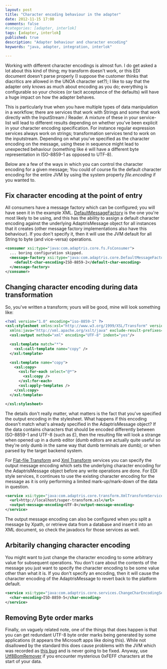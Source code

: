 ```yaml
---
layout: post
title: "Character encoding behaviour in the adapter"
date: 2012-11-15 17:00
comments: false
#categories: [adapter, interlok]
tags: [adapter, interlok]
published: true
description: "Adapter behaviour and character encoding"
keywords: "java, adapter, integration, interlok"

---
```


Working with different character encodings is almost fun. I do get asked a lot about this kind of thing; my transform doesn't work, or this EDI document doesn't parse properly (I suppose the customer thinks that diacritics are allowed in the UNOA character set?); I like to say that the adapter only knows as much about encoding as you do; everything is configurable so your choices (or tacit acceptance of the defaults) will have a huge impact on how the adapter behaves.

<!-- more -->

This is particularly true when you have multiple types of data manipulation in a workflow; there are services that work with Strings and some that work directly with the InputStream / Reader. A mixture of these in your service-list will lead to different results depending on whether you've been explicit in your character encoding specification. For instance regular expression services always work on strings; transformation services tend to work on the inputstream. Depending on what you've specified as the character encoding on the message, using these in sequence might lead to unexpected behaviour (something like é will have a different byte representation in ISO-8859-1 as opposed to UTF-8).

Below are a few of the ways in which you can control the character encoding for a given message; You could of course fix the default character encoding for the entire JVM by using the system property _file.encoding_ if you wanted to.

## Fix character encoding at the point of entry

All consumers have a message factory which can be configured; you will have seen it in the example XML. [DefaultMessageFactory](http://development.adaptris.net/javadocs/v2-snapshot/com/adaptris/core/DefaultMessageFactory.html) is the one you're most likely to be using, and this has the ability to assign a default character encoding against the underlying AdaptrisMessage object for all instances that it creates (other message factory implementations also have this behaviour). If you don't specify it, then it will use the JVM default for all String to byte (and vice-versa) operations.

```xml
<consumer xsi:type="java:com.adaptris.core.fs.FsConsumer">
  ... boring configuration skipped.
  <message-factory xsi:type="java:com.adaptris.core.DefaultMessageFactory">
    <default-char-encoding>ISO-8859-2</default-char-encoding>
  </message-factory>
</consumer>
```



## Changing character encoding during data transformation

So, you've written a transform; yours will be good, mine will look something like:

```xml
<?xml version="1.0" encoding="iso-8859-1" ?>
<xsl:stylesheet xmlns:xsl="http://www.w3.org/1999/XSL/Transform" version="1.0"
  xmlns:java="http://xml.apache.org/xslt/java" exclude-result-prefixes="java">
  <xsl:output method="xml" encoding="UTF-8" indent="yes"/>

  <xsl:template match="*">
    <xsl:call-template name="copy" />
  </xsl:template>

  <xsl:template name="copy">
    <xsl:copy>
      <xsl:for-each select="@*">
        <xsl:copy />
      </xsl:for-each>
      <xsl:apply-templates />
    </xsl:copy>
  </xsl:template>

</xsl:stylesheet>
```

The details don't really matter, what matters is the fact that you've specified the output encoding in the stylesheet. What happens if this encoding doesn't match what's already specified in the AdaptrisMessage object? If the data contains characters that should be encoded differently between ISO-8859-1 and UTF-8 (such as £), then the resulting file will look a strange when opened up in a dumb editor (dumb editors are actually quite useful so they're only dumb in the same way that dumb terminals are dumb); or when parsed by the target backend  system.

For [Flat-file Transform](http://development.adaptris.net/javadocs/v2-snapshot/com/adaptris/core/transform/FfTransformService.html) and [Xml Transform](http://development.adaptris.net/javadocs/v2-snapshot/com/adaptris/core/transform/XmlTransformService.html) services you can specify the output message encoding which sets the underlying character encoding for the AdaptrisMessage object before any write operations are done. For EDI style services, it continues to use the existing character encoding for the message as it is only performing a limited mark-up/mark-down of the data in question.

```xml
<service xsi:type="java:com.adaptris.core.transform.XmlTransformService">
  <url>http://localhost/super-transform.xsl</url>
  <output-message-encoding>UTF-8</output-message-encoding>
</service>
```

The output message encoding can also be configured when you split a message by Xpath, or retrieve data from a database and insert it into an XML document, so check the javadocs for those services as well.

## Arbitarily changing character encoding

You might want to just change the character encoding to some arbitrary value for subsequent operations. You don't care about the contents of the message you just want to specify the character encoding to be some value other than what it is. If you don't specify an encoding, then it will cause the character encoding of the AdaptrisMessage to revert back to the platform default.

```xml
<service xsi:type="java:com.adaptris.core.services.ChangeCharEncodingService">
  <char-encoding>ISO-8859-5</char-encoding>
</service>
```


## Removing Byte order marks

Finally, on vaguely related note, one of the things that does happen is that you can get redundant UTF-8 byte order marks being generated by some applications (it appears the Microsoft apps like doing this). While not disallowed by the standard this does cause problems with the JVM which was recorded as [this bug](http://bugs.sun.com/bugdatabase/view_bug.do?bug_id=4508058) and is never going to be fixed. Anyway, use [Utf8BomRemover](http://development.adaptris.net/javadocs/v2-snapshot/com/adaptris/core/services/Utf8BomRemover.html) if you encounter mysterious 0xFEFF characters at the start of your data.

